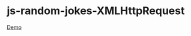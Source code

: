 # js-random-jokes-XMLHttpRequest

[Demo](https://ludmilajalcova.github.io/js-random-XMLHttpRequest)
